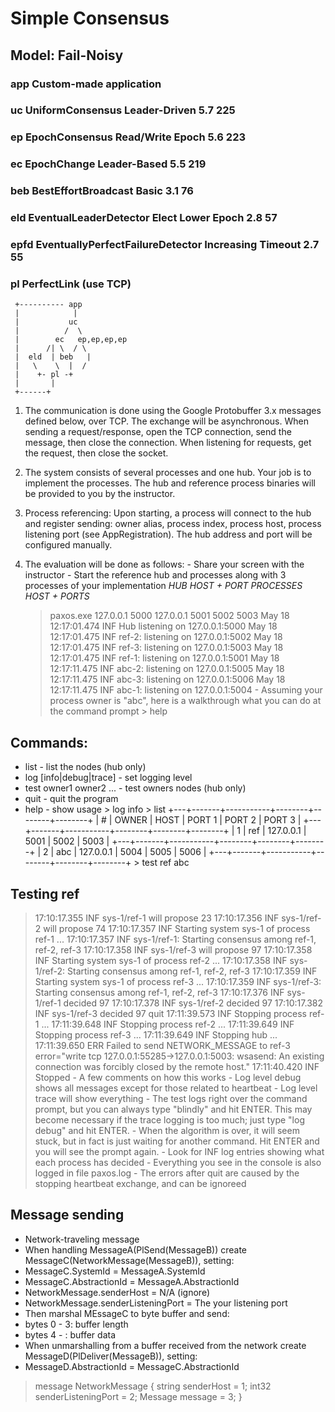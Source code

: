 # Simple Consensus

## Model: Fail-Noisy

### app Custom-made application

### uc UniformConsensus Leader-Driven 5.7 225

### ep EpochConsensus Read/Write Epoch 5.6 223

### ec EpochChange Leader-Based 5.5 219

### beb BestEffortBroadcast Basic 3.1 76

### eld EventualLeaderDetector Elect Lower Epoch 2.8 57

### epfd EventuallyPerfectFailureDetector Increasing Timeout 2.7 55

### pl PerfectLink (use TCP)

     +---------- app
     |            |
     |           uc
     |          /  \
     |        ec   ep,ep,ep,ep
     |      /| \  / \
     |  eld  | beb   |
     |   \    \  |  /
     |    +- pl -+
     |       |
     +------+

1. The communication is done using the Google Protobuffer 3.x messages defined below, over TCP. The exchange will be
   asynchronous. When sending a request/response, open the TCP connection, send the message, then close the connection.
   When listening for requests, get the request, then close the socket.

2. The system consists of several processes and one hub. Your job is to implement the processes. The hub and reference
   process binaries will be provided to you by the instructor.

3. Process referencing: Upon starting, a process will connect to the hub and register sending: owner alias, process
   index, process host, process listening port (see AppRegistration). The hub address and port will be configured manually.

4. The evaluation will be done as follows: - Share your screen with the instructor - Start the reference hub and processes along with 3 processes of your implementation
   _HUB HOST + PORT PROCESSES HOST + PORTS_
    > paxos.exe 127.0.0.1 5000 127.0.0.1 5001 5002 5003
    > May 18 12:17:01.474 INF Hub listening on 127.0.0.1:5000
    > May 18 12:17:01.475 INF ref-2: listening on 127.0.0.1:5002
    > May 18 12:17:01.475 INF ref-3: listening on 127.0.0.1:5003
    > May 18 12:17:01.475 INF ref-1: listening on 127.0.0.1:5001
    > May 18 12:17:11.475 INF abc-2: listening on 127.0.0.1:5005
    > May 18 12:17:11.475 INF abc-3: listening on 127.0.0.1:5006
    > May 18 12:17:11.475 INF abc-1: listening on 127.0.0.1:5004 - Assuming your process owner is "abc", here is a walkthrough what you can do at the command prompt > help

## Commands:

-   list - list the nodes (hub only)
-   log [info|debug|trace] - set logging level
-   test owner1 owner2 ... - test owners nodes (hub only)
-   quit - quit the program
-   help - show usage > log info > list
    +---+-------+-----------+--------+--------+--------+
    | # | OWNER | HOST | PORT 1 | PORT 2 | PORT 3 |
    +---+-------+-----------+--------+--------+--------+
    | 1 | ref | 127.0.0.1 | 5001 | 5002 | 5003 |
    +---+-------+-----------+--------+--------+--------+
    | 2 | abc | 127.0.0.1 | 5004 | 5005 | 5006 |
    +---+-------+-----------+--------+--------+--------+ > test ref abc

## Testing ref

> 17:10:17.355 INF sys-1/ref-1 will propose 23
> 17:10:17.356 INF sys-1/ref-2 will propose 74
> 17:10:17.357 INF Starting system sys-1 of process ref-1 ...
> 17:10:17.357 INF sys-1/ref-1: Starting consensus among ref-1, ref-2, ref-3
> 17:10:17.358 INF sys-1/ref-3 will propose 97
> 17:10:17.358 INF Starting system sys-1 of process ref-2 ...
> 17:10:17.358 INF sys-1/ref-2: Starting consensus among ref-1, ref-2, ref-3
> 17:10:17.359 INF Starting system sys-1 of process ref-3 ...
> 17:10:17.359 INF sys-1/ref-3: Starting consensus among ref-1, ref-2, ref-3
> 17:10:17.376 INF sys-1/ref-1 decided 97
> 17:10:17.378 INF sys-1/ref-2 decided 97
> 17:10:17.382 INF sys-1/ref-3 decided 97
> quit
> 17:11:39.573 INF Stopping process ref-1 ...
> 17:11:39.648 INF Stopping process ref-2 ...
> 17:11:39.649 INF Stopping process ref-3 ...
> 17:11:39.649 INF Stopping hub ...
> 17:11:39.650 ERR Failed to send NETWORK_MESSAGE to ref-3 error="write tcp 127.0.0.1:55285->127.0.0.1:5003: wsasend: An existing connection was forcibly closed by the remote host."
> 17:11:40.420 INF Stopped - A few comments on how this works - Log level debug shows all messages except for those related to heartbeat - Log level trace will show everything - The test logs right over the command prompt, but you can always type "blindly" and hit ENTER. This may become
> necessary if the trace logging is too much; just type "log debug" and hit ENTER. - When the algorithm is over, it will seem stuck, but in fact is just waiting for another command. Hit ENTER
> and you will see the prompt again. - Look for INF log entries showing what each process has decided - Everything you see in the console is also logged in file paxos.log - The errors after quit are caused by the stopping heartbeat exchange, and can be ignoreed

## Message sending

-   Network-traveling message
-   When handling MessageA(PlSend(MessageB)) create MessageC(NetworkMessage(MessageB)), setting:
-   MessageC.SystemId = MessageA.SystemId
-   MessageC.AbstractionId = MessageA.AbstractionId
-   NetworkMessage.senderHost = N/A (ignore)
-   NetworkMessage.senderListeningPort = The your listening port
-   Then marshal MEssageC to byte buffer and send:
-   bytes 0 - 3: buffer length
-   bytes 4 - : buffer data
-   When unmarshalling from a buffer received from the network create MessageD(PlDeliver(MessageB)), setting:
-   MessageD.AbstractionId = MessageC.AbstractionId

> message NetworkMessage {
> string senderHost = 1;
> int32 senderListeningPort = 2;
> Message message = 3;
> }
